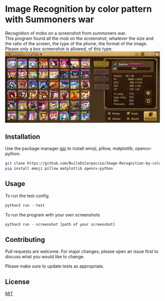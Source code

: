 # Image Recognition by color pattern with Summoners war 

Recognition of mobs on a screenshot from summoners war.\
This program found all the mob on the screenshot, whatever the size and the ratio of the screen, the type of the phone, the format of the image.\
Please only a box screenshot is allowed, of this type:\
![alt text](./screenshots/screen0.jpg)

## Installation

Use the package manager [pip](https://pip.pypa.io/en/stable/) to install emoji, pillow, matplotlib, opencv-python.

```bash
git clone https://github.com/BuiloDiCarpaccio/Image-Recognition-by-color-pattern-with-Summoners-war.git
pip install emoji pillow matplotlib opencv-python
```

## Usage

To run the test config
```python
python3 run --test
```

To run the program with your own screenshots
```python
python3 run --screenshot [path of your screenshot]
```

## Contributing
Pull requests are welcome. For major changes, please open an issue first to discuss what you would like to change.

Please make sure to update tests as appropriate.

## License
[MIT](https://choosealicense.com/licenses/mit/)